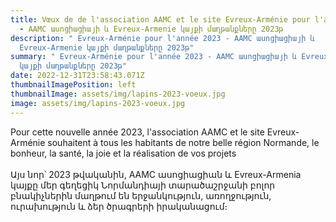 ```yaml
---
title: Vœux de de l'association AAMC et le site Evreux-Arménie pour l'année 2023
  - AAMC ասոցիացիայի և Evreux-Armenie կայքի մաղթանքները 2023թ
description: " Evreux-Arménie pour l'année 2023 - AAMC ասոցիացիայի և
  Evreux-Armenie կայքի մաղթանքները 2023թ"
summary: " Evreux-Arménie pour l'année 2023 - AAMC ասոցիացիայի և Evreux-Arménie
  կայքի մաղթանքները 2023թ"
date: 2022-12-31T23:58:43.071Z
thumbnailImagePosition: left
thumbnailImage: assets/img/lapins-2023-voeux.jpg
image: assets/img/lapins-2023-voeux.jpg
---
```

Pour cette nouvelle année 2023, l'association AAMC et le site Evreux-Arménie souhaitent à tous les habitants de notre belle région Normande, le bonheur, la santé, la joie et la réalisation de vos projets\
\
Այս նոր՝ 2023 թվականին, AAMC ասոցիացիան և Evreux-Armenia կայքը մեր գեղեցիկ Նորմանդիայի տարածաշրջանի բոլոր բնակիչներին մաղթում են երջանկություն, առողջություն, ուրախություն և ձեր ծրագրերի իրականացում։